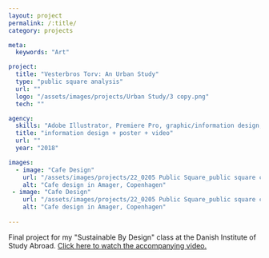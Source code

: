 ```yaml
---
layout: project
permalink: /:title/
category: projects

meta:
  keywords: "Art"

project:
  title: "Vesterbros Torv: An Urban Study"
  type: "public square analysis"
  url: ""
  logo: "/assets/images/projects/Urban Study/3 copy.png"
  tech: ""

agency:
  skills: "Adobe Illustrator, Premiere Pro, graphic/information design, site analysis"  
  title: "information design + poster + video"
  url: ""
  year: "2018"

images:
  - image: "Cafe Design"
    url: "/assets/images/projects/22_0205 Public Square_public square copy 2.png"
    alt: "Cafe design in Amager, Copenhagen"  
 - image: "Cafe Design"
    url: "/assets/images/projects/22_0205 Public Square_public square copy.png"
    alt: "Cafe design in Amager, Copenhagen"      
    
---
```

<p>Final project for my "Sustainable By Design" class at the Danish Institute of Study Abroad. <!-- external anchor link -->
<a href="https://www.youtube.com/embed/JaaTjforPQ8/">Click here to watch the accompanying video.</a></p>